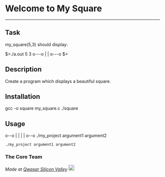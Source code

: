 # Welcome to My Square
***

## Task
my_square(5,3) should display:

$>./a.out 5 3
o---o
|   |
o---o
$>
## Description
Create a program which displays a beautiful square.

## Installation
gcc -o square my_square.c
./square
## Usage
o--o
|  |
|  |
o--o
./my_project argument1 argument2
```
./my_project argument1 argument2
```

### The Core Team


<span><i>Made at <a href='https://qwasar.io'>Qwasar Silicon Valley</a></i></span>
<span><img alt='Qwasar Silicon Valley Logo' src='https://storage.googleapis.com/qwasar-public/qwasar-logo_50x50.png' width='20px'></span>
